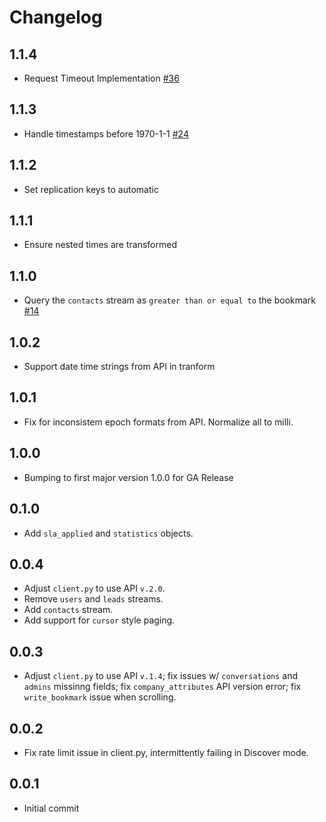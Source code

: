 # Changelog

## 1.1.4
  * Request Timeout Implementation [#36](https://github.com/singer-io/tap-intercom/pull/36)

## 1.1.3
  * Handle timestamps before 1970-1-1 [#24](https://github.com/singer-io/tap-intercom/pull/24)

## 1.1.2
  * Set replication keys to automatic

## 1.1.1
  * Ensure nested times are transformed

## 1.1.0
  * Query the `contacts` stream as `greater than or equal to` the bookmark [#14](https://github.com/singer-io/tap-intercom/pull/14)

## 1.0.2
  * Support date time strings from API in tranform

## 1.0.1
  * Fix for inconsistem epoch formats from API. Normalize all to milli.

## 1.0.0
  * Bumping to first major version 1.0.0 for GA Release

## 0.1.0
  * Add `sla_applied` and `statistics` objects.

## 0.0.4
  * Adjust `client.py` to use API `v.2.0`.
  * Remove `users` and `leads` streams.
  * Add `contacts` stream.
  * Add support for `cursor` style paging.

## 0.0.3
  * Adjust `client.py` to use API `v.1.4`; fix issues w/ `conversations` and `admins` missinng fields; fix `company_attributes` API version error; fix `write_bookmark` issue when scrolling.

## 0.0.2
  * Fix rate limit issue in client.py, intermittently failing in Discover mode.

## 0.0.1
  * Initial commit
